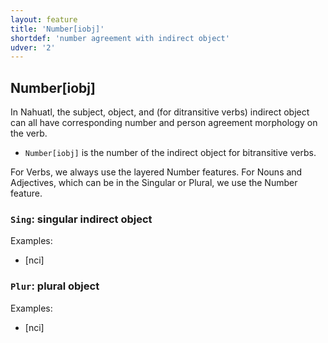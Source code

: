 ```yaml
---
layout: feature
title: 'Number[iobj]'
shortdef: 'number agreement with indirect object'
udver: '2'
---
```


## Number[iobj]

In Nahuatl, the subject, object, and (for ditransitive verbs) indirect object 
can all have corresponding number and person agreement morphology on the verb.

* `Number[iobj]` is the number of the indirect object for bitransitive verbs.

For Verbs, we always use the layered Number features. For Nouns and Adjectives, which can be in the Singular or Plural, we use the Number feature.


### <a name="Sing">`Sing`</a>: singular indirect object

Examples: 
 
* [nci] 

### <a name="Plur">`Plur`</a>: plural object

Examples: 

* [nci] 
<!-- Interlanguage links updated Ne 5. května 2024, 18:20:08 CEST -->
